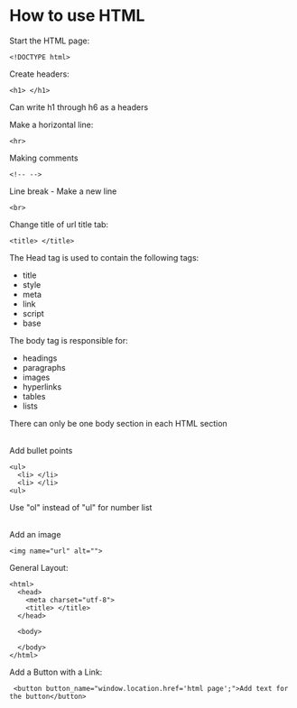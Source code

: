 # How to use HTML

Start the HTML page:
```
<!DOCTYPE html> 
```

Create headers:
```
<h1> </h1>
```
Can write h1 through h6 as a headers

Make a horizontal line:
```
<hr>
```

Making comments
```
<!-- -->
```

Line break - Make a new line
```
<br>
```

Change title of url title tab:
```
<title> </title>
```

The Head tag is used to contain the following tags:
  * title
  * style
  * meta
  * link
  * script
  * base

The body tag is responsible for:
  * headings
  * paragraphs
  * images
  * hyperlinks
  * tables
  * lists 

There can only be one body section in each HTML section <br>
<br>

Add bullet points
```
<ul>
  <li> </li>
  <li> </li>
<ul>
```
Use "ol" instead of "ul" for number list <br>
<br>

Add an image
```
<img name="url" alt=""> 
```

General Layout:
```
<html>
  <head>
    <meta charset="utf-8">
    <title> </title>
  </head>

  <body>
  
  </body>
</html>

```

Add a Button with a Link:
```
 <button button_name="window.location.href='html page';">Add text for the button</button>
```
